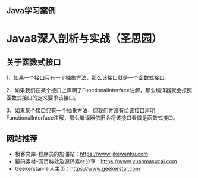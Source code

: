 ## Java学习案例

# Java8深入剖析与实战（圣思园）

## 关于函数式接口

1、如果一个接口只有一个抽象方法，那么该接口就是一个函数式接口。

2、如果我们在某个接口上声明了FunctionalInterface注解，那么编译器就会按照函数式接口的定义要求该接口。

3、如果某个接口只有一个抽象方法，但我们并没有给该接口声明FunctionalInterface注解，那么编译器依旧会将该接口看做是函数式接口。















## 网站推荐

- 极客文库-程序员的加油站：https://www.jikewenku.com
- 猿码素材-网页特效及源码素材分享：https://www.yuanmasucai.com
- Geekerstar-个人主页：https://www.geekerstar.com
